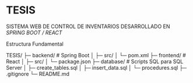 # TESIS

SISTEMA WEB DE CONTROL DE INVENTARIOS DESARROLLADO EN *SPRING BOOT / REACT*

Estructura Fundamental

TESIS/
├─ backend/        # Spring Boot
│  ├─ src/
│  └─ pom.xml
├─ frontend/       # React
│  ├─ src/
│  └─ package.json
├─ database/       # Scripts SQL para SQL Server
│  ├─ create_tables.sql
│  ├─ insert_data.sql
│  └─ procedures.sql
├─ .gitignore
└─ README.md
